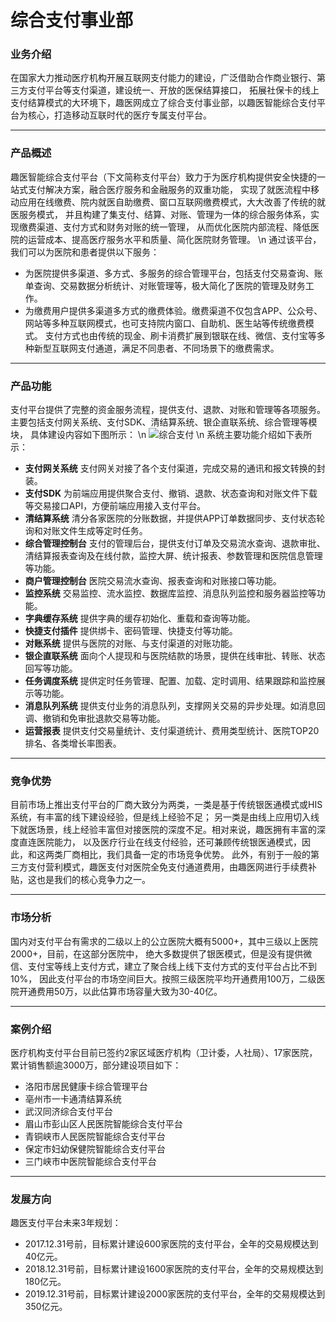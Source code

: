 综合支付事业部
===
### 业务介绍
在国家大力推动医疗机构开展互联网支付能力的建设，广泛借助合作商业银行、第三方支付平台等支付渠道，建设统一、开放的医保结算接口，
拓展社保卡的线上支付结算模式的大环境下，趣医网成立了综合支付事业部，以趣医智能综合支付平台为核心，打造移动互联时代的医疗专属支付平台。

***
### 产品概述
趣医智能综合支付平台（下文简称支付平台）致力于为医疗机构提供安全快捷的一站式支付解决方案，融合医疗服务和金融服务的双重功能，
实现了就医流程中移动应用在线缴费、院内就医自助缴费、窗口互联网缴费模式，大大改善了传统的就医服务模式，
并且构建了集支付、结算、对账、管理为一体的综合服务体系，实现缴费渠道、支付方式和财务对账的统一管理，
从而优化医院内部流程、降低医院的运营成本、提高医疗服务水平和质量、简化医院财务管理。
\n 通过该平台，我们可以为医院和患者提供以下服务：
* 为医院提供多渠道、多方式、多服务的综合管理平台，包括支付交易查询、账单查询、交易数据分析统计、对账管理等，极大简化了医院的管理及财务工作。
* 为缴费用户提供多渠道多方式的缴费体验。缴费渠道不仅包含APP、公众号、网站等多种互联网模式，也可支持院内窗口、自助机、医生站等传统缴费模式。
支付方式也由传统的现金、刷卡消费扩展到银联在线、微信、支付宝等多种新型互联网支付通道，满足不同患者、不同场景下的缴费需求。

***
### 产品功能
支付平台提供了完整的资金服务流程，提供支付、退款、对账和管理等各项服务。主要包括支付网关系统、支付SDK、清结算系统、银企直联系统、综合管理等模块，
具体建设内容如下图所示：
\n ![综合支付](/static/images/pay1.png)
\n 系统主要功能介绍如下表所示：
* **支付网关系统** 支付网关对接了各个支付渠道，完成交易的通讯和报文转换的封装。
* **支付SDK** 为前端应用提供聚合支付、撤销、退款、状态查询和对账文件下载等交易接口API，方便前端应用接入支付平台。
* **清结算系统** 清分各家医院的分账数据，并提供APP订单数据同步、支付状态轮询和对账文件生成等定时任务。
* **综合管理控制台** 支付的管理后台，提供支付订单及交易流水查询、退款审批、清结算报表查询及在线付款，监控大屏、统计报表、参数管理和医院信息管理等功能。
* **商户管理控制台** 医院交易流水查询、报表查询和对账接口等功能。
* **监控系统** 交易监控、流水监控、数据库监控、消息队列监控和服务器监控等功能。
* **字典缓存系统** 提供字典的缓存初始化、重载和查询等功能。
* **快捷支付插件** 提供绑卡、密码管理、快捷支付等功能。
* **对账系统** 提供与医院的对账、与支付渠道的对账功能。
* **银企直联系统** 面向个人提现和与医院结款的场景，提供在线审批、转账、状态回写等功能。
* **任务调度系统** 提供定时任务管理、配置、加载、定时调用、结果跟踪和监控展示等功能。
* **消息队列系统** 提供支付业务的消息队列，支撑网关交易的异步处理。如消息回调、撤销和免审批退款交易等功能。
* **运营报表** 提供支付交易量统计、支付渠道统计、费用类型统计、医院TOP20排名、各类增长率图表。

***
### 竞争优势
目前市场上推出支付平台的厂商大致分为两类，一类是基于传统银医通模式或HIS系统，有丰富的线下建设经验，但是线上经验不足；
另一类是由线上应用切入线下就医场景，线上经验丰富但对接医院的深度不足。相对来说，趣医拥有丰富的深度直连医院能力，
以及医疗行业在线支付经验，还可兼顾传统银医通模式，因此，和这两类厂商相比，我们具备一定的市场竞争优势。
此外，有别于一般的第三方支付营利模式，趣医支付对医院全免支付通道费用，由趣医网进行手续费补贴，这也是我们的核心竞争力之一。

***
### 市场分析
国内对支付平台有需求的二级以上的公立医院大概有5000+，其中三级以上医院2000+，目前，在这部分医院中，
绝大多数提供了银医模式，但是没有提供微信、支付宝等线上支付方式，建立了聚合线上线下支付方式的支付平台占比不到10%，
因此支付平台的市场空间巨大。按照三级医院平均开通费用100万，二级医院开通费用50万，以此估算市场容量大致为30-40亿。

***
### 案例介绍
医疗机构支付平台目前已签约2家区域医疗机构（卫计委，人社局）、17家医院，累计销售额逾3000万，部分建设项目如下：
* 洛阳市居民健康卡综合管理平台
* 亳州市一卡通清结算系统
* 武汉同济综合支付平台
* 眉山市彭山区人民医院智能综合支付平台
* 青铜峡市人民医院智能综合支付平台
* 保定市妇幼保健院智能综合支付平台
* 三门峡市中医院智能综合支付平台

***
### 发展方向
趣医支付平台未来3年规划：
* 2017.12.31号前，目标累计建设600家医院的支付平台，全年的交易规模达到40亿元。
* 2018.12.31号前，目标累计建设1600家医院的支付平台，全年的交易规模达到180亿元。
* 2019.12.31号前，目标累计建设2000家医院的支付平台，全年的交易规模达到350亿元。